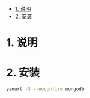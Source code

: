 <!-- TOC -->

- [1. 说明](#1-说明)
- [2. 安装](#2-安装)

<!-- /TOC -->


<a id="markdown-1-说明" name="1-说明"></a>
# 1. 说明


<a id="markdown-2-安装" name="2-安装"></a>
# 2. 安装

```bash
yaourt -S --noconfirm mongodb
```
